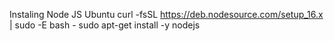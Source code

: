 Instaling Node JS Ubuntu
curl -fsSL https://deb.nodesource.com/setup_16.x | sudo -E bash -
sudo apt-get install -y nodejs